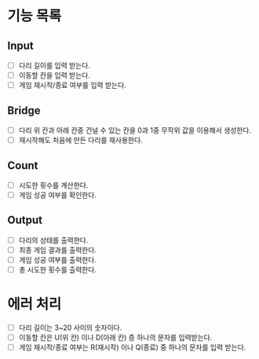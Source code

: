 # 기능 목록

## Input

- [ ] 다리 길이를 입력 받는다.
- [ ] 이동할 칸을 입력 받는다.
- [ ] 게임 재시작/종료 여부를 입력 받는다.

## Bridge
- [ ] 다리 위 칸과 아래 칸중 건널 수 있는 칸을 0과 1중 무작위 값을 이용해서 생성한다.
- [ ] 재시작해도 처음에 만든 다리를 재사용한다.

## Count
- [ ] 시도한 횟수를 계산한다.
- [ ] 게임 성공 여부를 확인한다.

## Output
- [ ] 다리의 상태를 출력한다.
- [ ] 최종 게임 결과를 출력한다.
- [ ] 게임 성공 여부를 출력한다.
- [ ] 총 시도한 횟수를 츨력한다.

# 에러 처리
- [ ] 다리 길이는 3~20 사이의 숫자이다.
- [ ] 이동할 칸은 U(위 칸) 이나 D(아래 칸) 증 하나의 문자를 입력받는다.
- [ ] 게임 재시작/종료 여부는 R(재시작) 이나 Q(종료) 중 하나의 문자를 입력 받는다.